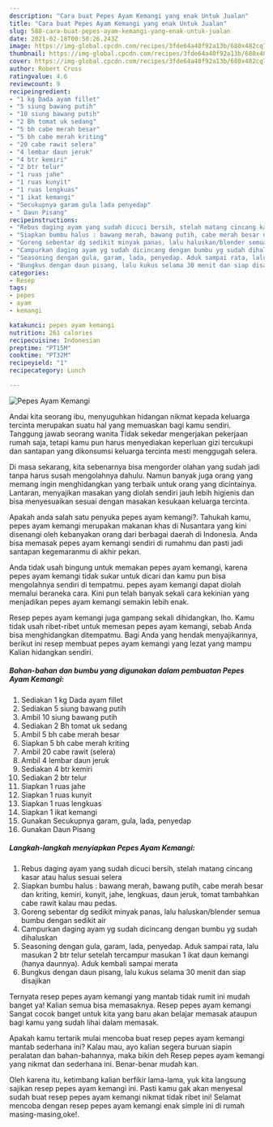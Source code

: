 ```yaml
---
description: "Cara buat Pepes Ayam Kemangi yang enak Untuk Jualan"
title: "Cara buat Pepes Ayam Kemangi yang enak Untuk Jualan"
slug: 588-cara-buat-pepes-ayam-kemangi-yang-enak-untuk-jualan
date: 2021-02-18T00:50:26.243Z
image: https://img-global.cpcdn.com/recipes/3fde64a40f92a13b/680x482cq70/pepes-ayam-kemangi-foto-resep-utama.jpg
thumbnail: https://img-global.cpcdn.com/recipes/3fde64a40f92a13b/680x482cq70/pepes-ayam-kemangi-foto-resep-utama.jpg
cover: https://img-global.cpcdn.com/recipes/3fde64a40f92a13b/680x482cq70/pepes-ayam-kemangi-foto-resep-utama.jpg
author: Robert Cross
ratingvalue: 4.6
reviewcount: 9
recipeingredient:
- "1 kg Dada ayam fillet"
- "5 siung bawang putih"
- "10 siung bawang putih"
- "2 Bh tomat uk sedang"
- "5 bh cabe merah besar"
- "5 bh cabe merah kriting"
- "20 cabe rawit selera"
- "4 lembar daun jeruk"
- "4 btr kemiri"
- "2 btr telur"
- "1 ruas jahe"
- "1 ruas kunyit"
- "1 ruas lengkuas"
- "1 ikat kemangi"
- "Secukupnya garam gula lada penyedap"
- " Daun Pisang"
recipeinstructions:
- "Rebus daging ayam yang sudah dicuci bersih, stelah matang cincang kasar atau halus sesuai selera"
- "Siapkan bumbu halus : bawang merah, bawang putih, cabe merah besar dan kriting, kemiri, kunyit, jahe, lengkuas, daun jeruk, tomat tambahkan cabe rawit kalau mau pedas."
- "Goreng sebentar dg sedikit minyak panas, lalu haluskan/blender semua bumbu dengan sedikit air"
- "Campurkan daging ayam yg sudah dicincang dengan bumbu yg sudah dihaluskan"
- "Seasoning dengan gula, garam, lada, penyedap. Aduk sampai rata, lalu masukan 2 btr telur setelah tercampur masukan 1 ikat daun kemangi (hanya daunnya). Aduk kembali sampai merata"
- "Bungkus dengan daun pisang, lalu kukus selama 30 menit dan siap disajikan"
categories:
- Resep
tags:
- pepes
- ayam
- kemangi

katakunci: pepes ayam kemangi 
nutrition: 261 calories
recipecuisine: Indonesian
preptime: "PT15M"
cooktime: "PT32M"
recipeyield: "1"
recipecategory: Lunch

---
```



![Pepes Ayam Kemangi](https://img-global.cpcdn.com/recipes/3fde64a40f92a13b/680x482cq70/pepes-ayam-kemangi-foto-resep-utama.jpg)

Andai kita seorang ibu, menyuguhkan hidangan nikmat kepada keluarga tercinta merupakan suatu hal yang memuaskan bagi kamu sendiri. Tanggung jawab seorang  wanita Tidak sekedar mengerjakan pekerjaan rumah saja, tetapi kamu pun harus menyediakan keperluan gizi tercukupi dan santapan yang dikonsumsi keluarga tercinta mesti menggugah selera.

Di masa  sekarang, kita sebenarnya bisa mengorder olahan yang sudah jadi tanpa harus susah mengolahnya dahulu. Namun banyak juga orang yang memang ingin menghidangkan yang terbaik untuk orang yang dicintainya. Lantaran, menyajikan masakan yang diolah sendiri jauh lebih higienis dan bisa menyesuaikan sesuai dengan masakan kesukaan keluarga tercinta. 



Apakah anda salah satu penyuka pepes ayam kemangi?. Tahukah kamu, pepes ayam kemangi merupakan makanan khas di Nusantara yang kini disenangi oleh kebanyakan orang dari berbagai daerah di Indonesia. Anda bisa memasak pepes ayam kemangi sendiri di rumahmu dan pasti jadi santapan kegemaranmu di akhir pekan.

Anda tidak usah bingung untuk memakan pepes ayam kemangi, karena pepes ayam kemangi tidak sukar untuk dicari dan kamu pun bisa mengolahnya sendiri di tempatmu. pepes ayam kemangi dapat diolah memalui beraneka cara. Kini pun telah banyak sekali cara kekinian yang menjadikan pepes ayam kemangi semakin lebih enak.

Resep pepes ayam kemangi juga gampang sekali dihidangkan, lho. Kamu tidak usah ribet-ribet untuk memesan pepes ayam kemangi, sebab Anda bisa menghidangkan ditempatmu. Bagi Anda yang hendak menyajikannya, berikut ini resep membuat pepes ayam kemangi yang lezat yang mampu Kalian hidangkan sendiri.

<!--inarticleads1-->

##### Bahan-bahan dan bumbu yang digunakan dalam pembuatan Pepes Ayam Kemangi:

1. Sediakan 1 kg Dada ayam fillet
1. Sediakan 5 siung bawang putih
1. Ambil 10 siung bawang putih
1. Sediakan 2 Bh tomat uk sedang
1. Ambil 5 bh cabe merah besar
1. Siapkan 5 bh cabe merah kriting
1. Ambil 20 cabe rawit (selera)
1. Ambil 4 lembar daun jeruk
1. Sediakan 4 btr kemiri
1. Sediakan 2 btr telur
1. Siapkan 1 ruas jahe
1. Siapkan 1 ruas kunyit
1. Siapkan 1 ruas lengkuas
1. Siapkan 1 ikat kemangi
1. Gunakan Secukupnya garam, gula, lada, penyedap
1. Gunakan  Daun Pisang




<!--inarticleads2-->

##### Langkah-langkah menyiapkan Pepes Ayam Kemangi:

1. Rebus daging ayam yang sudah dicuci bersih, stelah matang cincang kasar atau halus sesuai selera
1. Siapkan bumbu halus : bawang merah, bawang putih, cabe merah besar dan kriting, kemiri, kunyit, jahe, lengkuas, daun jeruk, tomat tambahkan cabe rawit kalau mau pedas.
1. Goreng sebentar dg sedikit minyak panas, lalu haluskan/blender semua bumbu dengan sedikit air
1. Campurkan daging ayam yg sudah dicincang dengan bumbu yg sudah dihaluskan
1. Seasoning dengan gula, garam, lada, penyedap. Aduk sampai rata, lalu masukan 2 btr telur setelah tercampur masukan 1 ikat daun kemangi (hanya daunnya). Aduk kembali sampai merata
1. Bungkus dengan daun pisang, lalu kukus selama 30 menit dan siap disajikan




Ternyata resep pepes ayam kemangi yang mantab tidak rumit ini mudah banget ya! Kalian semua bisa memasaknya. Resep pepes ayam kemangi Sangat cocok banget untuk kita yang baru akan belajar memasak ataupun bagi kamu yang sudah lihai dalam memasak.

Apakah kamu tertarik mulai mencoba buat resep pepes ayam kemangi mantab sederhana ini? Kalau mau, ayo kalian segera buruan siapin peralatan dan bahan-bahannya, maka bikin deh Resep pepes ayam kemangi yang nikmat dan sederhana ini. Benar-benar mudah kan. 

Oleh karena itu, ketimbang kalian berfikir lama-lama, yuk kita langsung sajikan resep pepes ayam kemangi ini. Pasti kamu gak akan menyesal sudah buat resep pepes ayam kemangi nikmat tidak ribet ini! Selamat mencoba dengan resep pepes ayam kemangi enak simple ini di rumah masing-masing,oke!.

